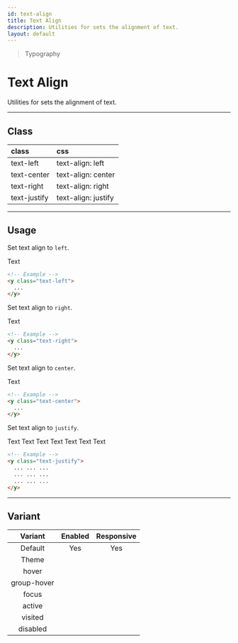```yaml
---
id: text-align
title: Text Align
description: Utilities for sets the alignment of text.
layout: default
---
```


> Typography

# Text Align

Utilities for sets the alignment of text.

---

## Class

| <span class="px-3 py-1 text-white bg-charcoal-100 rounded-full">class</span> | <span class="px-3 py-1 text-white bg-charcoal-100 rounded-full">css</span> |
|:--|:--|
| text-left | text-align: left |
| text-center | text-align: center |
| text-right | text-align: right |
| text-justify | text-align: justify |

---

## Usage

Set text align to `left`.

<y class="my-2 mx-auto w-64">
  <y class="w-56 h-32 p-4 bg-gray-300">
    <y class="text-4xl text-left">
      Text
    </y>
  </y>
</y>

```html
<!-- Example -->
<y class="text-left">
  ...
</y>
```

Set text align to `right`.

<y class="my-2 mx-auto w-64">
  <y class="w-56 h-32 p-4 bg-gray-300">
    <y class="text-4xl text-right">
      Text
    </y>
  </y>
</y>

```html
<!-- Example -->
<y class="text-right">
  ...
</y>
```

Set text align to `center`.

<y class="my-2 mx-auto w-64">
  <y class="w-56 h-32 p-4 bg-gray-300">
    <y class="text-4xl text-center">
    Text
    </y>
  </y>
</y>

```html
<!-- Example -->
<y class="text-center">
  ...
</y>
```

Set text align to `justify`.

<y class="my-2 mx-auto w-64">
  <y class="w-56 h-32 p-4 bg-gray-300">
    <y class="text-2xl text-justify">
      Text Text Text Text Text Text Text
    </y>
  </y>
</y>

```html
<!-- Example -->
<y class="text-justify">
  ... ... ...
  ... ... ...
  ... ... ...
</y>
```

---

## Variant

| <span class="font-semibold underline">Variant</span> | <span class="font-semibold underline">Enabled</span> | <span class="font-semibold underline">Responsive</span> |
|:-:|:-:|:-:|
| Default | Yes | Yes |
| Theme | | |
| hover| | |
| group-hover | | |
| focus | | |
| active | | |
| visited | | |
| disabled | | |